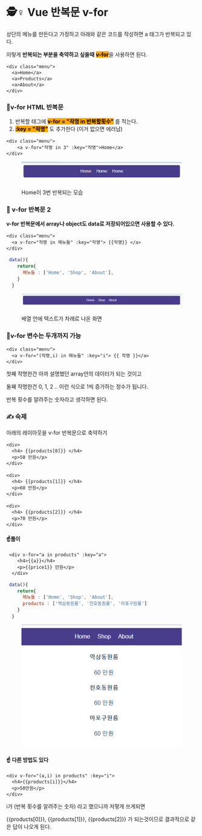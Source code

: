 # 🕵♀ Vue 반복문 v-for

상단의 메뉴를 만든다고 가정하고 아래와 같은 코드를 작성하면 a 태그가 반복되고 있다.

이렇게 **반복되는 부분을 축약하고 싶을때** <mark style="background-color:orange;">**v-for**</mark>을 사용하면 된다.

```markup
<div class="menu">
  <a>Home</a>
  <a>Products</a>
  <a>About</a>
</div>
```





### 🙂v-for HTML 반복문



1. 반복할 태그에 <mark style="background-color:orange;">**v-for = "작명 in 반복할횟수"**</mark> 를 적는다.
2. <mark style="background-color:orange;">**:key = "작명"**</mark> 도 추가한다 (이거 없으면 에러남)

```markup
<div class="menu">
    <a v-for="작명 in 3" :key="작명">Home</a>
</div>
```

<div align="left">

<figure><img src=".gitbook/assets/image (2).png" alt=""><figcaption><p>Home이 3번 반복되는 모습</p></figcaption></figure>

</div>





### 🙂 v-for 반복문 2

**v-for 반복문에서 array나 object도 data로 저장되어있으면 사용할 수 있다.**

```markup
<div class="menu">
  <a v-for="작명 in 메뉴들" :key="작명"> {{작명}} </a>
</div>
```

```javascript
 data(){
    return{
      메뉴들 : ['Home', 'Shop', 'About'],
    }
  }
```

<div align="left">

<figure><img src=".gitbook/assets/image (1) (1).png" alt=""><figcaption><p>배열 안에 텍스트가 차례로 나온 화면</p></figcaption></figure>

</div>





### 🙂v-for 변수는 두개까지 가능

```markup
<div class="menu">
  <a v-for="(작명,i) in 메뉴들" :key="i"> {{ 작명 }}</a>
</div>
```

첫째 작명한건 아까 설명했던 array안의 데이터가 되는 것이고

둘째 작명한건 0, 1, 2 .. 이런 식으로 1씩 증가하는 정수가 됩니다.

반복 횟수를 알려주는 숫자라고  생각하면 된다.





### ✍️ 숙제

아래의 레이아웃을 v-for 반복문으로 축약하기

```markup
<div>
  <h4> {{products[0]}} </h4>
  <p>50 만원</p>
</div>

<div>
  <h4> {{products[1]}} </h4>
  <p>60 만원</p>
</div>

<div>
  <h4> {{products[2]}} </h4>
  <p>70 만원</p>
</div>
```



#### ☝️풀이

```markup
 <div v-for="a in products" :key="a">
    <h4>{{a}}</h4>
    <p>{{price1}} 만원</p>
  </div>
```

```javascript
 data(){
    return{
      메뉴들 : ['Home', 'Shop', 'About'],
      products : ['역삼동원룸', '천호동원룸', '마포구원룸']
    }
  }
```

<div align="left">

<figure><img src=".gitbook/assets/image (1).png" alt=""><figcaption></figcaption></figure>

</div>



#### ☝️ 다른 방법도 있다

```markup
<div v-for="(a,i) in products" :key="i">
  <h4>{{products[i]}}</h4>
  <p>50만원</p>
</div>
```

i가 (반복 횟수를 알려주는 숫자) 라고 했으니까 저렇게 쓰게되면

\{{products\[0]\}}, \{{products\[1]\}}, \{{products\[2]\}} 가 되는것이므로 결과적으로 같은 답이 나오게 된다.
